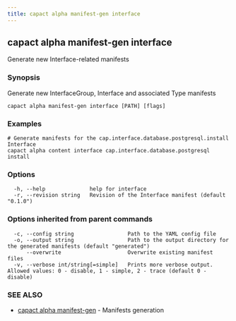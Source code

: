 ```yaml
---
title: capact alpha manifest-gen interface
---
```


## capact alpha manifest-gen interface

Generate new Interface-related manifests

### Synopsis

Generate new InterfaceGroup, Interface and associated Type manifests

```
capact alpha manifest-gen interface [PATH] [flags]
```

### Examples

```
# Generate manifests for the cap.interface.database.postgresql.install Interface
capact alpha content interface cap.interface.database.postgresql install
```

### Options

```
  -h, --help              help for interface
  -r, --revision string   Revision of the Interface manifest (default "0.1.0")
```

### Options inherited from parent commands

```
  -c, --config string                 Path to the YAML config file
  -o, --output string                 Path to the output directory for the generated manifests (default "generated")
      --overwrite                     Overwrite existing manifest files
  -v, --verbose int/string[=simple]   Prints more verbose output. Allowed values: 0 - disable, 1 - simple, 2 - trace (default 0 - disable)
```

### SEE ALSO

* [capact alpha manifest-gen](capact_alpha_manifest-gen.md)	 - Manifests generation

